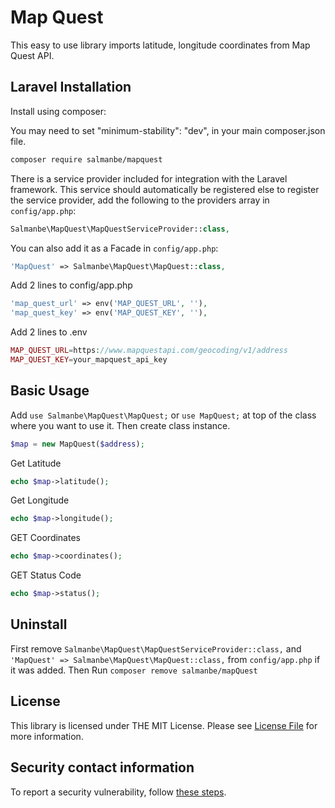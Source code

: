 Map Quest
====
This easy to use library imports latitude, longitude coordinates from Map Quest API.

Laravel Installation
-------
Install using composer:

You may need to set "minimum-stability": "dev", in your main composer.json file.

```bash
composer require salmanbe/mapquest
```

There is a service provider included for integration with the Laravel framework. This service should automatically be registered else to register the service provider, add the following to the providers array in `config/app.php`:

```php
Salmanbe\MapQuest\MapQuestServiceProvider::class,
```
You can also add it as a Facade in `config/app.php`:
```php
'MapQuest' => Salmanbe\MapQuest\MapQuest::class,
```
Add 2 lines to config/app.php
```php
'map_quest_url' => env('MAP_QUEST_URL', ''),
'map_quest_key' => env('MAP_QUEST_KEY', ''),
```

Add 2 lines to .env
```php
MAP_QUEST_URL=https://www.mapquestapi.com/geocoding/v1/address
MAP_QUEST_KEY=your_mapquest_api_key
```

Basic Usage
-----

Add `use Salmanbe\MapQuest\MapQuest;` or `use MapQuest;` at top of the class where you want to use it. Then create class instance.

```php
$map = new MapQuest($address);
```
Get Latitude

```php
echo $map->latitude();
```
Get Longitude
```php
echo $map->longitude();
```
GET Coordinates
```php
echo $map->coordinates();
```
GET Status Code
```php
echo $map->status();
```

Uninstall
-----
First remove `Salmanbe\MapQuest\MapQuestServiceProvider::class,` and 
`'MapQuest' => Salmanbe\MapQuest\MapQuest::class,` from `config/app.php` if it was added.
Then Run `composer remove salmanbe/mapQuest` 

## License

This library is licensed under THE MIT License. Please see [License File](https://github.com/salmanbe/mapquest/blob/master/LICENSE) for more information.

## Security contact information

To report a security vulnerability, follow [these steps](https://tidelift.com/security).